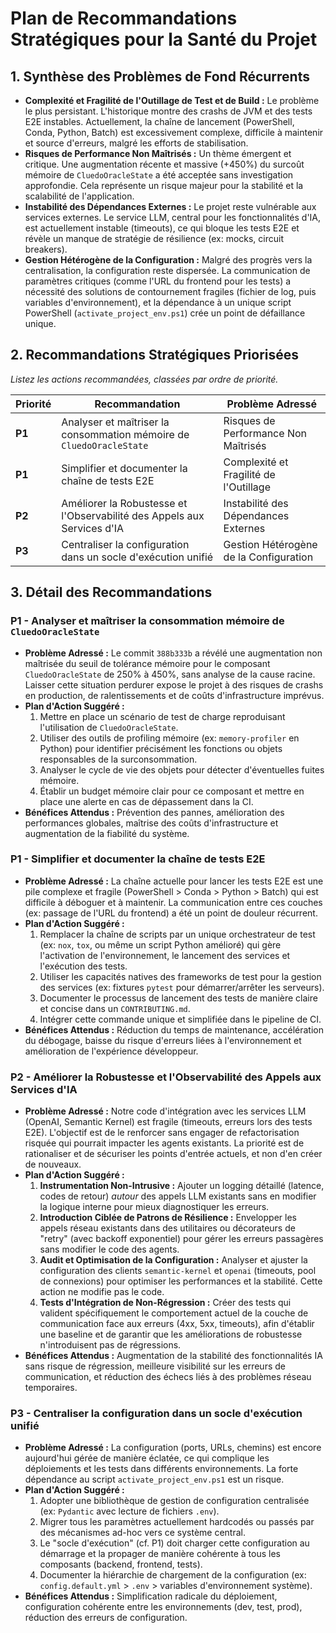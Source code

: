 # Plan de Recommandations Stratégiques pour la Santé du Projet

## 1. Synthèse des Problèmes de Fond Récurrents
*   **Complexité et Fragilité de l'Outillage de Test et de Build :** Le problème le plus persistant. L'historique montre des crashs de JVM et des tests E2E instables. Actuellement, la chaîne de lancement (PowerShell, Conda, Python, Batch) est excessivement complexe, difficile à maintenir et source d'erreurs, malgré les efforts de stabilisation.
*   **Risques de Performance Non Maîtrisés :** Un thème émergent et critique. Une augmentation récente et massive (+450%) du surcoût mémoire de `CluedoOracleState` a été acceptée sans investigation approfondie. Cela représente un risque majeur pour la stabilité et la scalabilité de l'application.
*   **Instabilité des Dépendances Externes :** Le projet reste vulnérable aux services externes. Le service LLM, central pour les fonctionnalités d'IA, est actuellement instable (timeouts), ce qui bloque les tests E2E et révèle un manque de stratégie de résilience (ex: mocks, circuit breakers).
*   **Gestion Hétérogène de la Configuration :** Malgré des progrès vers la centralisation, la configuration reste dispersée. La communication de paramètres critiques (comme l'URL du frontend pour les tests) a nécessité des solutions de contournement fragiles (fichier de log, puis variables d'environnement), et la dépendance à un unique script PowerShell (`activate_project_env.ps1`) crée un point de défaillance unique.

## 2. Recommandations Stratégiques Priorisées
*Listez les actions recommandées, classées par ordre de priorité.*

| Priorité | Recommandation                                    | Problème Adressé                          |
|----------|---------------------------------------------------|-------------------------------------------|
| **P1**   | Analyser et maîtriser la consommation mémoire de `CluedoOracleState` | Risques de Performance Non Maîtrisés      |
| **P1**   | Simplifier et documenter la chaîne de tests E2E     | Complexité et Fragilité de l'Outillage    |
| **P2**   | Améliorer la Robustesse et l'Observabilité des Appels aux Services d'IA | Instabilité des Dépendances Externes      |
| **P3**   | Centraliser la configuration dans un socle d'exécution unifié | Gestion Hétérogène de la Configuration    |

## 3. Détail des Recommandations
### P1 - Analyser et maîtriser la consommation mémoire de `CluedoOracleState`
*   **Problème Adressé :** Le commit `388b333b` a révélé une augmentation non maîtrisée du seuil de tolérance mémoire pour le composant `CluedoOracleState` de 250% à 450%, sans analyse de la cause racine. Laisser cette situation perdurer expose le projet à des risques de crashs en production, de ralentissements et de coûts d'infrastructure imprévus.
*   **Plan d'Action Suggéré :**
    1.  Mettre en place un scénario de test de charge reproduisant l'utilisation de `CluedoOracleState`.
    2.  Utiliser des outils de profiling mémoire (ex: `memory-profiler` en Python) pour identifier précisément les fonctions ou objets responsables de la surconsommation.
    3.  Analyser le cycle de vie des objets pour détecter d'éventuelles fuites mémoire.
    4.  Établir un budget mémoire clair pour ce composant et mettre en place une alerte en cas de dépassement dans la CI.
*   **Bénéfices Attendus :** Prévention des pannes, amélioration des performances globales, maîtrise des coûts d'infrastructure et augmentation de la fiabilité du système.

### P1 - Simplifier et documenter la chaîne de tests E2E
*   **Problème Adressé :** La chaîne actuelle pour lancer les tests E2E est une pile complexe et fragile (PowerShell > Conda > Python > Batch) qui est difficile à déboguer et à maintenir. La communication entre ces couches (ex: passage de l'URL du frontend) a été un point de douleur récurrent.
*   **Plan d'Action Suggéré :**
    1.  Remplacer la chaîne de scripts par un unique orchestrateur de test (ex: `nox`, `tox`, ou même un script Python amélioré) qui gère l'activation de l'environnement, le lancement des services et l'exécution des tests.
    2.  Utiliser les capacités natives des frameworks de test pour la gestion des services (ex: fixtures `pytest` pour démarrer/arrêter les serveurs).
    3.  Documenter le processus de lancement des tests de manière claire et concise dans un `CONTRIBUTING.md`.
    4.  Intégrer cette commande unique et simplifiée dans le pipeline de CI.
*   **Bénéfices Attendus :** Réduction du temps de maintenance, accélération du débogage, baisse du risque d'erreurs liées à l'environnement et amélioration de l'expérience développeur.

### P2 - Améliorer la Robustesse et l'Observabilité des Appels aux Services d'IA
*   **Problème Adressé :** Notre code d'intégration avec les services LLM (OpenAI, Semantic Kernel) est fragile (timeouts, erreurs lors des tests E2E). L'objectif est de le renforcer sans engager de refactorisation risquée qui pourrait impacter les agents existants. La priorité est de rationaliser et de sécuriser les points d'entrée actuels, et non d'en créer de nouveaux.
*   **Plan d'Action Suggéré :**
    1.  **Instrumentation Non-Intrusive :** Ajouter un logging détaillé (latence, codes de retour) *autour* des appels LLM existants sans en modifier la logique interne pour mieux diagnostiquer les erreurs.
    2.  **Introduction Ciblée de Patrons de Résilience :** Envelopper les appels réseau existants dans des utilitaires ou décorateurs de "retry" (avec backoff exponentiel) pour gérer les erreurs passagères sans modifier le code des agents.
    3.  **Audit et Optimisation de la Configuration :** Analyser et ajuster la configuration des clients `semantic-kernel` et `openai` (timeouts, pool de connexions) pour optimiser les performances et la stabilité. Cette action ne modifie pas le code.
    4.  **Tests d'Intégration de Non-Régression :** Créer des tests qui valident spécifiquement le comportement actuel de la couche de communication face aux erreurs (4xx, 5xx, timeouts), afin d'établir une baseline et de garantir que les améliorations de robustesse n'introduisent pas de régressions.
*   **Bénéfices Attendus :** Augmentation de la stabilité des fonctionnalités IA sans risque de régression, meilleure visibilité sur les erreurs de communication, et réduction des échecs liés à des problèmes réseau temporaires.

### P3 - Centraliser la configuration dans un socle d'exécution unifié
*   **Problème Adressé :** La configuration (ports, URLs, chemins) est encore aujourd'hui gérée de manière éclatée, ce qui complique les déploiements et les tests dans différents environnements. La forte dépendance au script `activate_project_env.ps1` est un risque.
*   **Plan d'Action Suggéré :**
    1.  Adopter une bibliothèque de gestion de configuration centralisée (ex: `Pydantic` avec lecture de fichiers `.env`).
    2.  Migrer tous les paramètres actuellement hardcodés ou passés par des mécanismes ad-hoc vers ce système central.
    3.  Le "socle d'exécution" (cf. P1) doit charger cette configuration au démarrage et la propager de manière cohérente à tous les composants (backend, frontend, tests).
    4.  Documenter la hiérarchie de chargement de la configuration (ex: `config.default.yml` > `.env` > variables d'environnement système).
*   **Bénéfices Attendus :** Simplification radicale du déploiement, configuration cohérente entre les environnements (dev, test, prod), réduction des erreurs de configuration.